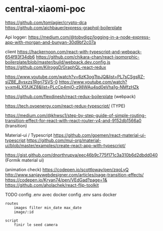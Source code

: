 # central-xiaomi-poc
https://github.com/tomlagier/crypto-dca
https://github.com/aichbauer/express-graphql-boilerplate

Api logger:
https://medium.com/@tobydigz/logging-in-a-node-express-app-with-morgan-and-bunyan-30d9bf2c07a

client
https://hackernoon.com/react-with-typescript-and-webpack-654f93f34db6
https://github.com/chikara-chan/react-isomorphic-boilerplate/blob/master/build/webpack.dev.config.js
https://github.com/KilroggD/GraphQL-react-redux

https://www.youtube.com/watch?v=6zK3ogTtpJQ&list=PL7sCSgsRZ-slZBE_8vsxzs1Rgrj7SVS-0
https://www.youtube.com/watch?v=xm4LX5fJKZ8&list=PLcCp4mjO-z98WAu4sd0eVha1g-NMfzHZk

https://github.com/flexdinesh/react-redux-boilerplate (webpack)

https://tech.ovoenergy.com/react-redux-typescript/ (TYPE)

https://medium.com/@khwsc1/step-by-step-guide-of-simple-routing-transition-effect-for-react-with-react-router-v4-and-9152db1566a0 (transition)

Material-ui / Typescript
https://github.com/goemen/react-material-ui-typescript
https://github.com/mui-org/material-ui/blob/master/examples/create-react-app-with-typescript/

https://gist.github.com/dnorthrupva/eec46b9c775f171c3a310b6d2dbdd040 (Formik material ui)

(animation check)
https://codepen.io/scottloway/pen/zqoLyQ
http://www.sanjaywebdesigner.com/articles/page-transition-effects/
https://codepen.io/Kryan74/pen/VEdGad?page=1&
https://github.com/aholachek/react-flip-toolkit

TODO
	config .env avec docker
	config .env sans docker

	routes
		images filter min_date max_date
		image/:id

	script
		finir le seed camera
